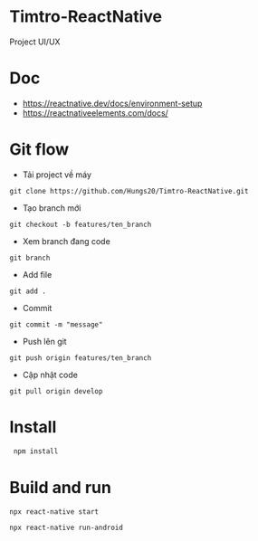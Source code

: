 # Timtro-ReactNative
Project UI/UX
# Doc
- https://reactnative.dev/docs/environment-setup
- https://reactnativeelements.com/docs/
# Git flow
- Tải project về máy
```
git clone https://github.com/Hungs20/Timtro-ReactNative.git
```
- Tạo branch mới
```
git checkout -b features/ten_branch
```
- Xem branch đang code
```
git branch
```
- Add file
```
git add .
```
- Commit
```
git commit -m "message"
```
- Push lên git
```
git push origin features/ten_branch
```
- Cập nhật code
```
git pull origin develop
```
# Install
``` sh
 npm install
 ```
 # Build and run
 
 ```
 npx react-native start
 ```
 ```
 npx react-native run-android
 ```
